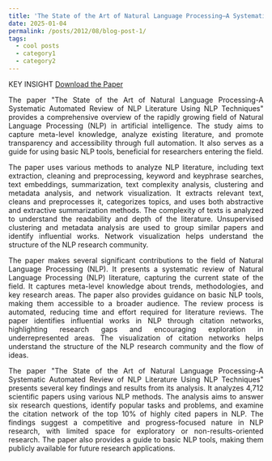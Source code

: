 ```yaml
---
title: 'The State of the Art of Natural Language Processing—A Systematic Automated Review of NLP Literature Using NLP Techniques'
date: 2025-01-04
permalink: /posts/2012/08/blog-post-1/
tags:
  - cool posts
  - category1
  - category2
---
```

KEY INSIGHT
[Download the Paper](https://direct.mit.edu/dint/article/5/3/707/115133/The-State-of-the-Art-of-Natural-Language)
<p style="text-align: justify;">
The paper "The State of the Art of Natural Language Processing-A Systematic Automated Review of NLP Literature Using NLP Techniques" provides a comprehensive overview of the rapidly growing field of Natural Language Processing (NLP) in artificial intelligence. The study aims to capture meta-level knowledge, analyze existing literature, and promote transparency and accessibility through full automation. It also serves as a guide for using basic NLP tools, beneficial for researchers entering the field.
</P>
<p style="text-align: justify;">
The paper uses various methods to analyze NLP literature, including text extraction, cleaning and preprocessing, keyword and keyphrase searches, text embeddings, summarization, text complexity analysis, clustering and metadata analysis, and network visualization. It extracts relevant text, cleans and preprocesses it, categorizes topics, and uses both abstractive and extractive summarization methods. The complexity of texts is analyzed to understand the readability and depth of the literature. Unsupervised clustering and metadata analysis are used to group similar papers and identify influential works. Network visualization helps understand the structure of the NLP research community.
</P>
<p style="text-align: justify;">
The paper makes several significant contributions to the field of Natural Language Processing (NLP). It presents a systematic review of Natural Language Processing (NLP) literature, capturing the current state of the field. It captures meta-level knowledge about trends, methodologies, and key research areas. The paper also provides guidance on basic NLP tools, making them accessible to a broader audience. The review process is automated, reducing time and effort required for literature reviews. The paper identifies influential works in NLP through citation networks, highlighting research gaps and encouraging exploration in underrepresented areas. The visualization of citation networks helps understand the structure of the NLP research community and the flow of ideas.
</P>
<p style="text-align: justify;">
The paper "The State of the Art of Natural Language Processing-A Systematic Automated Review of NLP Literature Using NLP Techniques" presents several key findings and results from its analysis. It analyzes 4,712 scientific papers using various NLP methods. The analysis aims to answer six research questions, identify popular tasks and problems, and examine the citation network of the top 10% of highly cited papers in NLP. The findings suggest a competitive and progress-focused nature in NLP research, with limited space for exploratory or non-results-oriented research. The paper also provides a guide to basic NLP tools, making them publicly available for future research applications.
</P>




